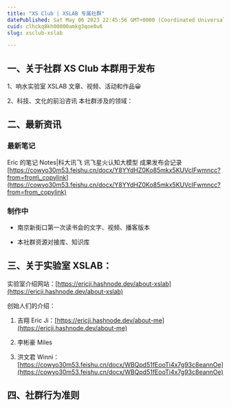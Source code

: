 ```yaml
---
title: "XS Club | XSLAB 专属社群"
datePublished: Sat May 06 2023 22:45:56 GMT+0000 (Coordinated Universal Time)
cuid: clhckq8kh00000amkg3qoe0u6
slug: xsclub-xslab

---
```


## 一、关于社群 XS Club 本群用于发布

1、响水实验室 XSLAB 文章、视频、活动和作品😀

2、科技、文化的前沿咨讯 本社群涉及的领域：

## 二、最新资讯

### 最新笔记

Eric 的笔记 Notes|科大讯飞 讯飞星火认知大模型 成果发布会记录 [https://cowyo30m53.feishu.cn/docx/Y8YYdHZ0Ko85mkx5KUVcIFwmncc?from=from\_copylink](https://cowyo30m53.feishu.cn/docx/Y8YYdHZ0Ko85mkx5KUVcIFwmncc?from=from_copylink)

### 制作中

* 南京新街口第一次读书会的文字、视频、播客版本
    
* 本社群资源对接库、知识库
    

## 三、关于实验室 XSLAB：

实验室介绍网站：[https://ericji.hashnode.dev/about-xslab](https://ericji.hashnode.dev/about-xslab)

创始人们的介绍：

1. 吉翔 Eric Ji：[https://ericji.hashnode.dev/about-me](https://ericji.hashnode.dev/about-me)
    
2. 李彬豪 Miles
    
3. 洪文君 Winni：[https://cowyo30m53.feishu.cn/docx/WBQpd51fEooTi4x7g93c8eannOe](https://cowyo30m53.feishu.cn/docx/WBQpd51fEooTi4x7g93c8eannOe)
    

## 四、社群行为准则